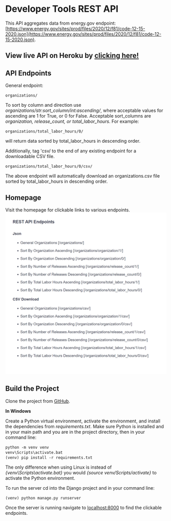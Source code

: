 # Developer Tools REST API

This API aggregates data from energy.gov endpoint: [https://www.energy.gov/sites/prod/files/2020/12/f81/code-12-15-2020.json](https://www.energy.gov/sites/prod/files/2020/12/f81/code-12-15-2020.json).

## View live API on Heroku by [clicking here!](https://still-lake-53461.herokuapp.com/)

## API Endpoints
General endpoint:
```
organizations/
```
To sort by column and direction use _organizations/str:sort_column/int:ascending/_, where acceptable values for
ascending are 1 for True, or 0 for False. Acceptable sort_columns are _organization, release_count, or total_labor_hours_. For example:
```
organizations/total_labor_hours/0/
```
will return data sorted by total_labor_hours in descending order.

Additionally, tag 'csv/ to the end of any existing endpoint for a downloadable CSV file.
```
organizations/total_labor_hours/0/csv/
```
The above endpoint will automatically download an organizations.csv file sorted by total_labor_hours in descending order.

## Homepage
Visit the homepage for clickable links to various endpoints.
![Homepage Image](images/homepage.PNG)

## Build the Project
Clone the project from [GitHub](https://github.com/codeDogMcGee/DeveloperToolsRestApi).

__In Windows__

Create a Python virtual environment, activate the environment, and install the dependencies from _requirements.txt_. Make sure Python is installed and in your main path and you are in the project directory, then in your command line:
```
python -m venv venv
venv\Scripts\activate.bat
(venv) pip install -r requirements.txt
```
The only difference when using Linux is instead of _{venv\Scripts\activate.bat}_ you would _{source venv/Scripts/activate}_ to activate the Python environment.

To run the server cd into the Django project and in your command line:
```
(venv) python manage.py runserver
```
Once the server is running navigate to [localhost:8000](http://127.0.0.1:8000/) to find the clickable endpoints.